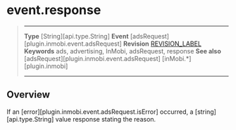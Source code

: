 # event.response

> --------------------- ------------------------------------------------------------------------------------------
> __Type__              [String][api.type.String]
> __Event__             [adsRequest][plugin.inmobi.event.adsRequest]
> __Revision__          [REVISION_LABEL](REVISION_URL)
> __Keywords__          ads, advertising, InMobi, adsRequest, response
> __See also__			[adsRequest][plugin.inmobi.event.adsRequest]
>						[inMobi.*][plugin.inmobi]
> --------------------- ------------------------------------------------------------------------------------------

## Overview

If an [error][plugin.inmobi.event.adsRequest.isError] occurred, a [string][api.type.String] value response stating the reason.
